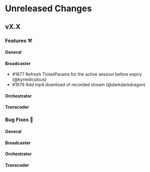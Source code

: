 # Unreleased Changes

## vX.X

### Features ⚒

#### General

#### Broadcaster

- \#1877 Refresh TicketParams for the active session before expiry (@kyriediculous)
- \#1879 Add mp4 download of recorded stream (@darkdarkdragon)

#### Orchestrator

#### Transcoder

### Bug Fixes 🐞

#### General

#### Broadcaster

#### Orchestrator

#### Transcoder
